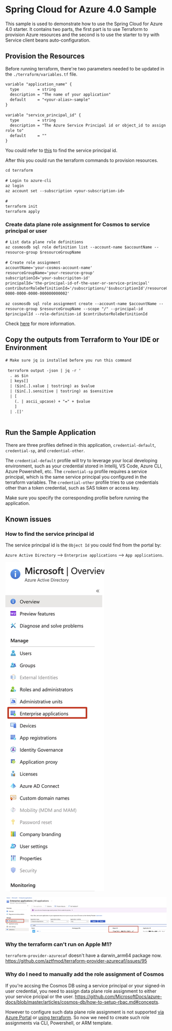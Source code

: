 # Spring Cloud for Azure 4.0 Sample
This sample is used to demonstrate how to use the Spring Cloud for Azure 4.0 starter. It contains two parts, the first part is to use Terraform to provision Azure resources and the second is to use the starter to try with Service client beans auto-configuration.

## Provision the Resources
Before running terraform, there're two parameters needed to be updated in the `./terraform/variables.tf` file. 

```hcl
variable "application_name" {
  type        = string
  description = "The name of your application"
  default     = "<your-alias>-sample"
}

variable "service_principal_id" {
  type        = string
  description = "The Azure Service Principal id or object_id to assign role to"
  default     = ""
}
```
You could refer to [this](#how-to-find-the-service-principal-id) to find the service principal id.

After this you could run the terraform commands to provision resources.
```shell
cd terraform

# Login to azure-cli
az login
az account set --subscription <your-subscription-id>

# 
terraform init
terraform apply
```

### Create data plane role assignment for Cosmos to service principal or user
```shell
# List data plane role definitions
az cosmosdb sql role definition list --account-name $accountName --resource-group $resourceGroupName

# Create role assignment
accountName='your-cosmos-account-name'
resourceGroupName='your-resource-group'
subscriptionId='your-subscripiton-id'
principalId='the-principal-id-of-the-user-or-service-principal'
contributorRoleDefinitionId='/subscriptions/'$subscriptionId'/resourceGroups/'$resourceGroupName'/providers/Microsoft.DocumentDB/databaseAccounts/'$accountName'/sqlRoleDefinitions/00000000-0000-0000-0000-000000000002'

az cosmosdb sql role assignment create --account-name $accountName --resource-group $resourceGroupName --scope "/" --principal-id $principalId --role-definition-id $contributorRoleDefinitionId
```
Check [here](#why-do-I-need-to-manually-add-the-role-assignment-of-cosmos) for more information.


## Copy the outputs from Terraform to Your IDE or Environment
```shell
# Make sure jq is installed before you run this command

 terraform output -json | jq -r '
  . as $in
  | keys[]
  | ($in[.].value | tostring) as $value
  | ($in[.].sensitive | tostring) as $sensitive
  | [
    (. | ascii_upcase) + "=" + $value
    ]
  | .[]'  
  
```
## Run the Sample Application
There are three profiles defined in this application, `credential-default`, `credential-sp`, and `credential-other`.

The `credential-default` profile will try to leverage your local developing environment, such as your credential stored in Intellij, VS Code, Azure CLI, Azure Powershell, etc.
The `credential-sp` profile requires a service principal, which is the same service principal you configured in the terraform variables.
The `credential-other` profile tries to use credentials other than a token credential, such as SAS token or access key.

Make sure you specify the corresponding profile before running the application.

## Known issues
### How to find the service principal id

The service principal id is the `Object Id` you could find from the portal by:

`Azure Active Directory` --> `Enterprise applications` --> `App applications`.

![aad enterprise application](./images/aad_enterprise_applications.jpg)

![aad_application_object_id](./images/aad_object_id.jpg)

### Why the terraform can't run on Apple M1?

`terraform-provider-azurecaf` doesn't have a darwin_arm64 package now.
https://github.com/aztfmod/terraform-provider-azurecaf/issues/95

### Why do I need to manually add the role assignment of Cosmos
If you're accsing the Cosmos DB using a service principal or your signed-in user credential, you need to assign data plane role assignment to either your service pricipal or the user. https://github.com/MicrosoftDocs/azure-docs/blob/master/articles/cosmos-db/how-to-setup-rbac.md#concepts.

However to configure such data plane role assignment is not supported [via Azure Portal](https://github.com/MicrosoftDocs/azure-docs/blob/master/articles/cosmos-db/how-to-setup-rbac.md#is-it-possible-to-manage-role-definitions-and-role-assignments-from-the-azure-portal) or [using terraform](https://github.com/hashicorp/terraform-provider-azurerm/issues/10817). So now we need to create such role assignments via CLI, Powershell, or ARM template.


